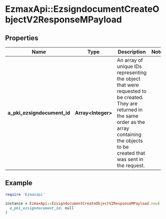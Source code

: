 # EzmaxApi::EzsigndocumentCreateObjectV2ResponseMPayload

## Properties

| Name | Type | Description | Notes |
| ---- | ---- | ----------- | ----- |
| **a_pki_ezsigndocument_id** | **Array&lt;Integer&gt;** | An array of unique IDs representing the object that were requested to be created.  They are returned in the same order as the array containing the objects to be created that was sent in the request. |  |

## Example

```ruby
require 'Ezmaxapi'

instance = EzmaxApi::EzsigndocumentCreateObjectV2ResponseMPayload.new(
  a_pki_ezsigndocument_id: null
)
```

